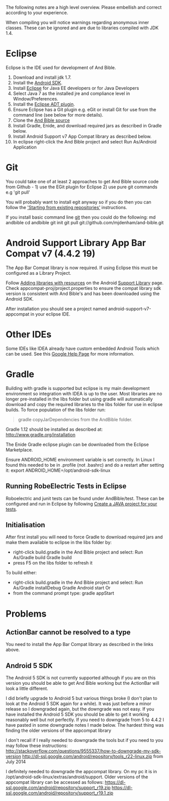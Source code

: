 The following notes are a high level overview.  Please embellish and correct according to your experience.

When compiling you will notice warnings regarding anonymous inner classes.  These can be ignored and are due to libraries compiled with JDK 1.4.

# Eclipse #

Eclipse is the IDE used for development of And Bible.

  1. Download and install jdk 1.7.
  1. Install the [Android SDK](http://developer.android.com/sdk/index.html).
  1. Install [Eclipse](http://www.eclipse.org/downloads/) for Java EE developers or for Java Developers
  1. Select Java 7 as the installed jre and compliance level in Window/Preferences.
  1. Install the [Eclipse ADT plugin](http://developer.android.com/sdk/eclipse-adt.html).
  1. Ensure Eclipse has a Git plugin e.g. eGit or install Git for use from the command line (see below for more details).
  1. Clone the [And Bible source](https://github.com/mjdenham/and-bible)
  1. Install Gradle, Enide, and download required jars as described in Gradle below.
  1. Install Android Support v7 App Compat library as described below.
  1. In eclipse right-click the And Bible project and select Run As/Android Application

# Git #

You could take one of at least 2 approaches to get And Bible source code from Github - 1) use the EGit plugin for Eclipse 2) use pure git commands e.g 'git pull'

You will probably want to install egit anyway so if you do then you can follow the ['Starting from existing repositories'](http://wiki.eclipse.org/EGit/User_Guide#Starting_from_existing_Git_Repositories) instructions.

If you install basic command line [git](http://git-scm.com/) then you could do the following:
md andbible
cd andbible
git init
git pull git://github.com/mjdenham/and-bible.git

# Android Support Library App Bar Compat v7 (4.4.2 19) #
The App Bar Compat library is now required.  If using Eclipse this must be configured as a Library Project.

Follow [Adding libraries with resources](http://developer.android.com/tools/support-library/setup.html#libs-with-res) on the Android [Support Library](http://developer.android.com/tools/support-library) page.
Check appcompat-proj/project.properties to ensure the compat library sdk version is consistent with And Bible's and has been downloaded using the Android SDK.

After installation you should see a project named android-support-v7-appcompat in your eclipse IDE.

# Other IDEs #

Some IDEs like IDEA already have custom embedded Android Tools which can be used.  See this [Google Help Page](http://developer.android.com/guide/developing/other-ide.html) for more information.

# Gradle #
Building with gradle is supported but eclipse is my main development environment so integration with IDEA is up to the user.  Most libraries are no longer pre-installed in the libs folder but using gradle will automatically download and copy the required libraries to the libs folder for use in eclipse builds.  To force population of the libs folder run:
> gradle copyJarDependencies
from the AndBible folder.

Gradle 1.12 should be installed as described at:
http://www.gradle.org/installation

The Enide Gradle eclipse plugin can be downloaded from the Eclipse Marketplace.

Ensure ANDROID\_HOME environment variable is set correctly.  In Linux I found this needed to be in .profile (not .bashrc) and do a restart after setting it:
export ANDROID\_HOME=/opt/android-sdk-linux

## Running RobeElectric Tests in Eclipse ##
Roboelectric and junit tests can be found under AndBible/test.  These can be configured and run in Eclipse by following [Create a JAVA project for your tests](http://robolectric.org/eclipse-quick-start/).

## Initialisation ##
After first install you will need to force Gradle to download required jars and make them available to eclipse in the libs folder by:
  * right-click build.gradle in the And Bible project and select: Run As/Gradle build Gradle build
  * press F5 on the libs folder to refresh it


To build either:
  * right-click build.gradle in the And Bible project and select: Run As/Gradle installDebug Gradle Android start
Or
  * from the command prompt type: gradle appStart

# Problems #
## ActionBar cannot be resolved to a type ##
You need to install the App Bar Compat library as described in the links above.

## Android 5 SDK ##
The Android 5 SDK is not currently supported although if you are on this version you should be able to get And Bible working but the ActionBar will look a little different.

I did briefly upgrade to Android 5 but various things broke (I don't plan to look at the Android 5 SDK again for a while).  It was just before a minor release so I downgraded again, but the downgrade was not easy.  If you have installed the Android 5 SDK you should be able to get it working reasonably well but not perfectly.  If you need to downgrade from 5 to 4.4.2 I have pasted in some downgrade notes I made below.  The hardest thing was finding the older versions of the appcompat library

I don't recall if I really needed to downgrade the tools but if you need to you may follow these instructions:
http://stackoverflow.com/questions/9555337/how-to-downgrade-my-sdk-version
http://dl-ssl.google.com/android/repository/tools_r22-linux.zip
from July 2014

I definitely needed to downgrade the appcompat library.  On my pc it is in /opt/android-sdk-linux/extras/android/support.
Older versions of the appcompat library can be accessed as follows:
https://dl-ssl.google.com/android/repository/support_r19.zip
https://dl-ssl.google.com/android/repository/support_r19.1.zip